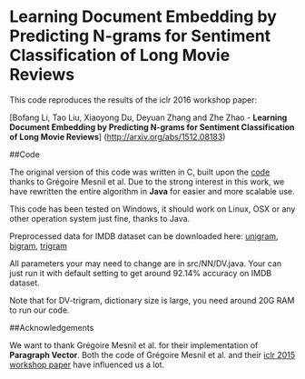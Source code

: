 # Learning Document Embedding by Predicting N-grams for Sentiment Classification of Long Movie Reviews


This code reproduces the results of the iclr 2016 workshop paper:

[Bofang Li, Tao Liu, Xiaoyong Du, Deyuan Zhang and Zhe Zhao - **Learning Document Embedding by Predicting N-grams for Sentiment Classification of Long Movie Reviews**] (http://arxiv.org/abs/1512.08183) 




##Code

The original version of this code was written in C, built upon the [code](https://github.com/mesnilgr/iclr15) thanks to Grégoire Mesnil et al. Due to the strong interest in this work, we have rewritten the entire algorithm in **Java** for easier and more scalable use.

This code has been tested on Windows, it should work on Linux, OSX or any other operation system just fine, thanks to Java.

Preprocessed data for IMDB dataset can be downloaded here: [unigram](http://202.112.113.8/d/DV-ngram/alldata-id_p1gram.zip), [bigram](http://202.112.113.8/d/DV-ngram/alldata-id_p1gram.zip), [trigram](http://202.112.113.8/d/DV-ngram/alldata-id_p1gram.zip)

All parameters your may need to change are in src/NN/DV.java. Your can just run it with default setting to get around 92.14% accuracy on IMDB dataset.

Note that for DV-trigram, dictionary size is large, you need around 20G RAM to run our code.


##Acknowledgements

We want to thank Grégoire Mesnil et al. for their implementation of **Paragraph Vector**. Both the code of Grégoire Mesnil et al. and their [iclr 2015 workshop paper](http://arxiv.org/abs/1412.5335) have influenced us a lot.




